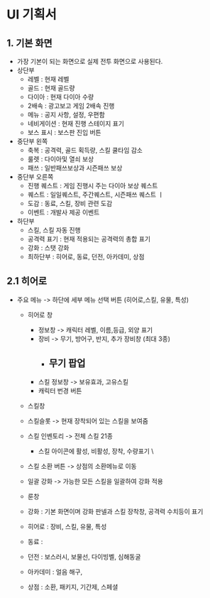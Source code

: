 # UI 기획서
## 1. 기본 화면
- 가장 기본이 되는 화면으로 실제 전투 화면으로 사용된다.
- 상단부
  - 레벨 : 현재 레벨
  - 골드 : 현재 골드량 
  - 다이아 : 현재 다이아 수량
  - 2배속 : 광고보고 게임 2배속 진행
  - 메뉴 : 공지 사항, 설정, 우편함
  - 네비게이션 : 현재 진행 스테이지 표기
  - 보스 표시 : 보스판 진입 버튼
- 중단부 왼쪽
  - 축복 : 공격력, 골드 획득량, 스킬 쿨타임 감소
  - 룰렛 : 다이아및 열쇠 보상
  - 패쓰 : 일반패쓰보상과 시즌패쓰 보상     
- 중단부 오른쪽
  - 진행 퀘스트 : 게임 진행시 주는 다이아 보상 퀘스트
  - 퀘스트 : 일일퀘스트, 주간퀘스트, 시즌패쓰 퀘스트 ㅣ
  - 도감 : 동료, 스킬, 장비 관련 도감
  - 이벤트 : 개발사 제공 이벤트  
- 하단부
  - 스킬, 스킬 자동 진행
  - 공격력 표기 : 현재 적용되는 공격력의 총합 표기
  - 강화 : 스탯 강화
  - 최하단부 : 히어로, 동료, 던전, 아카데미, 상점

## 2.1 히어로
- 주요 메뉴 -> 하단에 세부 메뉴 선택 버튼 (히어로,스킬, 유물, 특성)
  - 히어로 창
    - 정보창 -> 캐릭터 레벨, 이름,등급, 외양 표기
    - 장비 -> 무기, 방어구, 반지, 추가 장비창 (최대 3종)
      - 무기 팝업
        -   
    - 스킬 정보창 -> 보유효과, 고유스킬
    - 캐릭터 번경 버튼   

   - 스킬창
    - 스킬슬롯 -> 현재 장착되어 있는 스킬을 보여줌
    - 스킬 인벤토리 -> 전체 스킬 21종
      - 스킬 아이콘에 활성, 비활성, 장착, 수량표기 \
    - 스킬 소환 버튼 -> 상점의 소환메뉴로 이동
    - 일괄 강화 -> 가능한 모든 스킬을 일괄하여 강화 적용
  - 룬창 

 
  - 강화 : 기본 화면이며 강화 판넬과 스킬 장착창, 공격력 수치등이 표기
  - 히어로 : 장비, 스킬, 유물, 특성
  - 동료 :
  - 던전 : 보스러시, 보물선, 다이빙벨, 심해동굴
  - 아카데미 : 얼음 해구,  
  - 상점 : 소환, 패키지, 기간제, 스페셜


